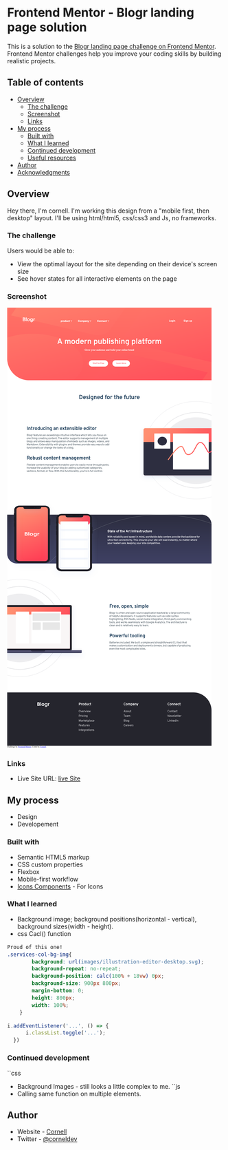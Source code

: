 # Frontend Mentor - Blogr landing page solution

This is a solution to the [Blogr landing page challenge on Frontend Mentor](https://www.frontendmentor.io/challenges/blogr-landing-page-EX2RLAApP). Frontend Mentor challenges help you improve your coding skills by building realistic projects. 

## Table of contents

- [Overview](#overview)
  - [The challenge](#the-challenge)
  - [Screenshot](#screenshot)
  - [Links](#links)
- [My process](#my-process)
  - [Built with](#built-with)
  - [What I learned](#what-i-learned)
  - [Continued development](#continued-development)
  - [Useful resources](#useful-resources)
- [Author](#author)
- [Acknowledgments](#acknowledgments)

## Overview
Hey there, I'm cornell.
I'm working this design from a "mobile first, then desktop" layout.
I'll be using html/html5, css/css3 and Js, no frameworks.

### The challenge

Users would be able to:

- View the optimal layout for the site depending on their device's screen size
- See hover states for all interactive elements on the page

### Screenshot

![Desktop](./screenshot.jpg)

### Links

- Live Site URL: [live Site](https://cornelldev.github.io/Blogr/)

## My process

- Design
- Developement

### Built with

- Semantic HTML5 markup
- CSS custom properties
- Flexbox
- Mobile-first workflow
- [Icons Components](https://fontawesome.com) - For Icons


### What I learned
- Background image; background positions(horizontal - vertical), background sizes(width - height).
- css Cacl() function

```css
Proud of this one!
.services-col-bg-img{
        background: url(images/illustration-editor-desktop.svg);
        background-repeat: no-repeat;
        background-position: calc(100% + 18vw) 0px;
        background-size: 900px 800px;
        margin-bottom: 0;
        height: 800px;
        width: 100%;
    }
```
```js
i.addEventListener('...', () => {
      i.classList.toggle('...');
  })
```

### Continued development

``css
- Background Images - still looks a little complex to me.
``js
- Calling same function on multiple elements.

## Author

- Website - [Cornell](http://cornell.netlify.app/)
- Twitter - [@corneldev](https://www.twitter.com/corneldev)